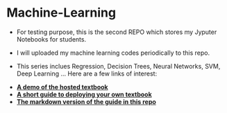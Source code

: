 # Machine-Learning
 - For testing purpose, this is the second REPO which stores my Jyputer Notebooks for students.
 - I will uploaded my machine learning codes periodically to this repo. 

 - This series inclues Regression, Decision Trees, Neural Networks, SVM, Deep Learning ... 
Here are a few links of interest:

* **[A demo of the hosted textbook](http://jupyter.org/jupyter-book/ )**
* **[A short guide to deploying your own textbook](https://jupyter.org/jupyter-book/guide/01_overview)**
* **[The markdown version of the guide in this repo](jupyter_book/book_template/content/guide/)**
